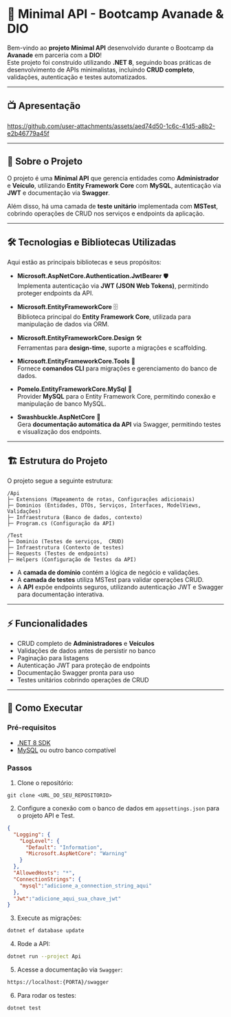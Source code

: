 # 🚀 Minimal API - Bootcamp Avanade & DIO

Bem-vindo ao **projeto Minimal API** desenvolvido durante o Bootcamp da **Avanade** em parceria com a **DIO**!  
Este projeto foi construído utilizando **.NET 8**, seguindo boas práticas de desenvolvimento de APIs minimalistas, incluindo **CRUD completo**, validações, autenticação e testes automatizados.

---
## 📺 Apresentação

https://github.com/user-attachments/assets/aed74d50-1c6c-41d5-a8b2-e2b46779a45f

---

## 📌 Sobre o Projeto

O projeto é uma **Minimal API** que gerencia entidades como **Administrador** e **Veículo**, utilizando **Entity Framework Core** com **MySQL**, autenticação via **JWT** e documentação via **Swagger**.  

Além disso, há uma camada de **teste unitário** implementada com **MSTest**, cobrindo operações de CRUD nos serviços e endpoints da aplicação.

---

## 🛠 Tecnologias e Bibliotecas Utilizadas

Aqui estão as principais bibliotecas e seus propósitos:

- **Microsoft.AspNetCore.Authentication.JwtBearer** 🛡️  
  Implementa autenticação via **JWT (JSON Web Tokens)**, permitindo proteger endpoints da API.

- **Microsoft.EntityFrameworkCore** 🗄️  
  Biblioteca principal do **Entity Framework Core**, utilizada para manipulação de dados via ORM.

- **Microsoft.EntityFrameworkCore.Design** 🛠️  
  Ferramentas para **design-time**, suporte a migrações e scaffolding.

- **Microsoft.EntityFrameworkCore.Tools** 🔧  
  Fornece **comandos CLI** para migrações e gerenciamento do banco de dados.

- **Pomelo.EntityFrameworkCore.MySql** 🐬  
  Provider **MySQL** para o Entity Framework Core, permitindo conexão e manipulação de banco MySQL.

- **Swashbuckle.AspNetCore** 📜  
  Gera **documentação automática da API** via Swagger, permitindo testes e visualização dos endpoints.

---

## 🏗 Estrutura do Projeto

O projeto segue a seguinte estrutura:

```
/Api
├─ Extensions (Mapeamento de rotas, Configurações adicionais)
├─ Dominios (Entidades, DTOs, Serviços, Interfaces, ModelViews, Validações)
├─ Infraestrutura (Banco de dados, contexto)
├─ Program.cs (Configuração da API)

/Test
├─ Dominio (Testes de serviços,  CRUD)
├─ Infraestrutura (Contexto de testes)
├─ Requests (Testes de endpoints)
├─ Helpers (Configuração de Testes da API)
```

- A **camada de domínio** contém a lógica de negócio e validações.  
- A **camada de testes** utiliza MSTest para validar operações CRUD.  
- A **API** expõe endpoints seguros, utilizando autenticação JWT e Swagger para documentação interativa.

---

## ⚡ Funcionalidades

- CRUD completo de **Administradores** e **Veículos**  
- Validações de dados antes de persistir no banco  
- Paginação para listagens  
- Autenticação JWT para proteção de endpoints  
- Documentação Swagger pronta para uso  
- Testes unitários cobrindo operações de CRUD  

---

## 📖 Como Executar

### Pré-requisitos

- [.NET 8 SDK](https://dotnet.microsoft.com/en-us/download/dotnet/8.0)  
- [MySQL](https://dev.mysql.com/downloads/) ou outro banco compatível  

### Passos

1. Clone o repositório:  
```
git clone <URL_DO_SEU_REPOSITORIO>
```
2. Configure a conexão com o banco de dados em `appsettings.json` para o projeto API e Test.
```json
{
  "Logging": {
    "LogLevel": {
      "Default": "Information",
      "Microsoft.AspNetCore": "Warning"
    }
  },
  "AllowedHosts": "*",
  "ConnectionStrings": {
    "mysql":"adicione_a_connection_string_aqui"
  },
  "Jwt":"adicione_aqui_sua_chave_jwt"
}
```
3. Execute as migrações:  
```csharp
dotnet ef database update
```
4. Rode a API:
```bash
dotnet run --project Api
```
5. Acesse a documentação via `Swagger`:
```bash
https://localhost:{PORTA}/swagger
```
6. Para rodar os testes:
```bash
dotnet test
```
